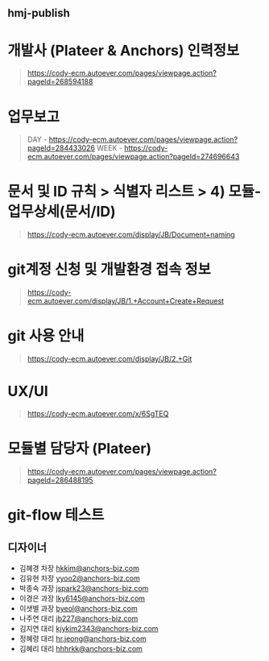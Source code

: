 ## hmj-publish

# 개발사 (Plateer & Anchors) 인력정보
> https://cody-ecm.autoever.com/pages/viewpage.action?pageId=268594188

# 업무보고
> DAY - https://cody-ecm.autoever.com/pages/viewpage.action?pageId=284433026
> WEEK - https://cody-ecm.autoever.com/pages/viewpage.action?pageId=274696643

# 문서 및 ID 규칙  > 식별자 리스트  > 4) 모듈-업무상세(문서/ID) 
> https://cody-ecm.autoever.com/display/JB/Document+naming

# git계정 신청 및 개발환경 접속 정보
> https://cody-ecm.autoever.com/display/JB/1.+Account+Create+Request

# git 사용 안내
> https://cody-ecm.autoever.com/display/JB/2.+Git

# UX/UI
> https://cody-ecm.autoever.com/x/6SgTEQ

# 모듈별 담당자 (Plateer)
> https://cody-ecm.autoever.com/pages/viewpage.action?pageId=286488195

# git-flow 테스트

## 디자이너 
- 김혜경	차장	hkkim@anchors-biz.com
- 김유현	차장	yyoo2@anchors-biz.com
- 박종숙	과장	jspark23@anchors-biz.com
- 이경은	과장	lky6145@anchors-biz.com
- 이샛별	과장	byeol@anchors-biz.com 
- 나주연	대리	jb227@anchors-biz.com
- 김지연	대리	kjykim2343@anchors-biz.com
- 정혜령	대리	hr.jeong@anchors-biz.com
- 김혜리	대리	hhhrkk@anchors-biz.com

